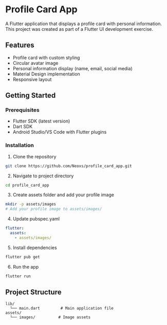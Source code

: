 # Profile Card App

A Flutter application that displays a profile card with personal information. This project was created as part of a Flutter UI development exercise.

## Features

- Profile card with custom styling
- Circular avatar image
- Personal information display (name, email, social media)
- Material Design implementation
- Responsive layout

## Getting Started

### Prerequisites

- Flutter SDK (latest version)
- Dart SDK
- Android Studio/VS Code with Flutter plugins

### Installation

1. Clone the repository
```bash
git clone https://github.com/Neoxs/profile_card_app.git
```

2. Navigate to project directory
```bash
cd profile_card_app
```

3. Create assets folder and add your profile image
```bash
mkdir -p assets/images
# Add your profile image to assets/images/
```

4. Update pubspec.yaml
```yaml
flutter:
  assets:
    - assets/images/
```

5. Install dependencies
```bash
flutter pub get
```

6. Run the app
```bash
flutter run
```

## Project Structure

```
lib/
  └── main.dart         # Main application file
assets/
  └── images/          # Image assets
```